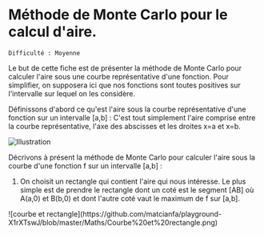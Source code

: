 # Méthode de Monte Carlo pour le calcul d'aire.
`Difficulté : Moyenne`

Le but de cette fiche est de présenter la méthode de Monte Carlo pour calculer l'aire sous une courbe représentative d'une fonction. Pour simplifier, on supposera ici que nos fonctions sont toutes positives sur l'intervalle sur lequel on les considère.

Définissons d'abord ce qu'est l'aire sous la courbe représentative d'une fonction sur un intervalle [a,b] : C'est tout simplement l'aire comprise entre la courbe représentative, l'axe des abscisses et les droites x=a et x=b.

![Illustration](https://upload.wikimedia.org/wikipedia/commons/thumb/c/c9/Aire_sous_la_courbe.svg/220px-Aire_sous_la_courbe.svg.png)

Décrivons à présent la méthode de Monte Carlo pour calculer l'aire sous la courbe d'une fonction f sur un intervalle [a,b] :
1. On choisit un rectangle qui contient l'aire qui nous intéresse. Le plus simple est de prendre le rectangle dont un coté est le segment [AB] où A(a,0) et B(b,0) et dont l'autre coté vaut le maximum de f sur [a,b].
<div width="250">
![courbe et rectangle](https://github.com/matcianfa/playground-X1rXTswJ/blob/master/Maths/Courbe%20et%20rectangle.png) 
</div>
